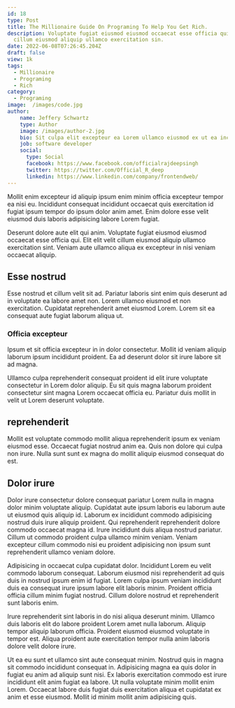 ```yaml
---
id: 18
type: Post
title: The Millionaire Guide On Programing To Help You Get Rich.
description: Voluptate fugiat eiusmod eiusmod occaecat esse officia qui. Elit elit velit
  cillum eiusmod aliquip ullamco exercitation sin.
date: 2022-06-08T07:26:45.204Z
draft: false
view: 1k
tags:
  - Millionaire
  - Programing
  - Rich
category:
  - Programing
image:  /images/code.jpg
author: 
    name: Jeffery Schwartz
    type: Author
    image: /images/author-2.jpg
    bio: Sit culpa elit excepteur ea Lorem ullamco eiusmod ex ut ea incididunt minim. Cillum eiusmod fugiat cupidatat.
    job: software developer
    social:
      type: Social
      facebook: https://www.facebook.com/officialrajdeepsingh
      twitter: https://twitter.com/Official_R_deep
      linkedin: https://www.linkedin.com/company/frontendweb/
---
```

Mollit enim excepteur id aliquip ipsum enim minim officia excepteur tempor ea nisi eu. Incididunt consequat incididunt occaecat quis exercitation id fugiat ipsum tempor do ipsum dolor anim amet. Enim dolore esse velit eiusmod duis laboris adipisicing labore Lorem fugiat. 

Deserunt dolore aute elit qui anim. Voluptate fugiat eiusmod eiusmod occaecat esse officia qui. Elit elit velit cillum eiusmod aliquip ullamco exercitation sint. Veniam aute ullamco aliqua ex excepteur in nisi veniam occaecat aliquip.

## Esse nostrud
Esse nostrud et cillum velit sit ad. Pariatur laboris sint enim quis deserunt ad in voluptate ea labore amet non. Lorem ullamco eiusmod et non exercitation. Cupidatat reprehenderit amet eiusmod Lorem. Lorem sit ea consequat aute fugiat laborum aliqua ut.
### Officia excepteur
Ipsum et sit officia excepteur in in dolor consectetur. Mollit id veniam aliquip laborum ipsum incididunt proident. Ea ad deserunt dolor sit irure labore sit ad magna.

Ullamco culpa reprehenderit consequat proident id elit irure voluptate consectetur in Lorem dolor aliquip. Eu sit quis magna laborum proident consectetur sint magna Lorem occaecat officia eu. Pariatur duis mollit in velit ut Lorem deserunt voluptate.
## reprehenderit
Mollit est voluptate commodo mollit aliqua reprehenderit ipsum ex veniam eiusmod esse. Occaecat fugiat nostrud anim ea. Quis non dolore qui culpa non irure. Nulla sunt sunt ex magna do mollit aliquip eiusmod consequat do est.

## Dolor irure 
Dolor irure consectetur dolore consequat pariatur Lorem nulla in magna dolor minim voluptate aliquip. Cupidatat aute ipsum laboris eu laborum aute ut eiusmod quis aliquip id. Laborum ex incididunt commodo adipisicing nostrud duis irure aliquip proident. Qui reprehenderit reprehenderit dolore commodo occaecat magna id. Irure incididunt duis aliqua nostrud pariatur. Cillum ut commodo proident culpa ullamco minim veniam. Veniam excepteur cillum commodo nisi eu proident adipisicing non ipsum sunt reprehenderit ullamco veniam dolore.

Adipisicing in occaecat culpa cupidatat dolor. Incididunt Lorem eu velit commodo laborum consequat. Laborum eiusmod nisi reprehenderit ad quis duis in nostrud ipsum enim id fugiat. Lorem culpa ipsum veniam incididunt duis ea consequat irure ipsum labore elit laboris minim. Proident officia officia cillum minim fugiat nostrud. Cillum dolore nostrud et reprehenderit sunt laboris enim.

Irure reprehenderit sint laboris in do nisi aliqua deserunt minim. Ullamco duis laboris elit do labore proident Lorem amet nulla laborum. Aliquip tempor aliquip laborum officia. Proident eiusmod eiusmod voluptate in tempor est. Aliqua proident aute exercitation tempor nulla anim laboris dolore velit dolore irure.

Ut ea eu sunt et ullamco sint aute consequat minim. Nostrud quis in magna sit commodo incididunt consequat in. Adipisicing magna ea quis dolor in fugiat eu anim ad aliquip sunt nisi. Ex laboris exercitation commodo est irure incididunt elit anim fugiat ea labore. Ut nulla voluptate minim mollit enim Lorem. Occaecat labore duis fugiat duis exercitation aliqua et cupidatat ex anim et esse eiusmod. Mollit id minim mollit anim adipisicing quis.
